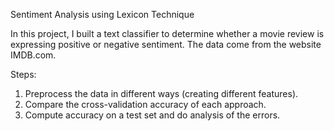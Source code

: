 Sentiment Analysis using Lexicon Technique

In this project, I built a text classifier to determine whether a movie review is expressing positive or negative sentiment. The data come from
the website IMDB.com.

Steps:
1. Preprocess the data in different ways (creating different features).
2. Compare the cross-validation accuracy of each approach.
3. Compute accuracy on a test set and do analysis of the errors.
